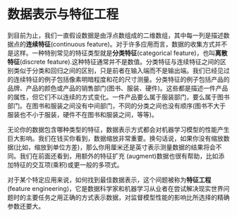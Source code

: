 # 数据表示与特征工程

到目前为止，我们一直假设数据是由浮点数组成的二维数组，其中每一列是描述数据点的**连续特征**(continuous feature)。对于许多应用而言，数据的收集方式并不是这样。一种特别常见的特征类型就是**分类特征**(categorical feature)，也叫**离散特征**(discrete feature).这种特征通常并不是数值。分类特征与连续特征之间的区别类似于分类和回归之间的区别，只是前者在输入端而不是输出端。我们已经见过的连续特征的例子包括像素明暗程度和花的尺寸测量。分类特征的例子包括产品的品牌、产品的颜色或产品的销售部门(图书、服装、硬件)。这些都是描述一件产品的属性，但它们不以连续的方式变化。一件产品要么属于服装部门，要么属于图书部门。在图书和服装之间没有中间部门，不同的分类之间也没有顺序(图书不大于服装也不小于服装，硬件不在图书和服装之间，等等)。



无论你的数据包含哪种类型的特征，数据表示方式都会对机器学习模型的性能产生巨大影响。我们在钱买你看到，数据缩放非常重要。换句话说，如果你没有缩放数据(比如，缩放到单位方差)，那么你用厘米还是英寸表示测量数据的结果将会不同。我们在前面还看到，用额外的特征扩充 (augment)数据也很有帮助，比如添加特征的交互项(乘积)或更一般的多项式。

对于某个特定应用来说，如何找到最佳数据表示，这个间题被称为**特征工程**(feature engineering)，它是数据科学家和机器学习从业者在尝试解决现实世界问题时的主要任务之用正确的方式表示数据，对监督模型性能的影响比所选择的精确参数还要大。

